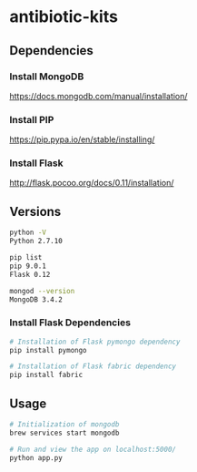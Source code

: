 # antibiotic-kits

## Dependencies

### Install MongoDB
https://docs.mongodb.com/manual/installation/

### Install PIP
https://pip.pypa.io/en/stable/installing/

### Install Flask
http://flask.pocoo.org/docs/0.11/installation/

## Versions

```bash
python -V
Python 2.7.10

pip list
pip 9.0.1
Flask 0.12

mongod --version
MongoDB 3.4.2
```

### Install Flask Dependencies
```bash
# Installation of Flask pymongo dependency
pip install pymongo

# Installation of Flask fabric dependency
pip install fabric
```

## Usage
```bash
# Initialization of mongodb
brew services start mongodb

# Run and view the app on localhost:5000/
python app.py
```
